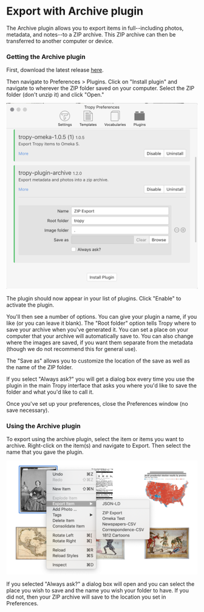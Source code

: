 # Export with Archive plugin

The Archive plugin allows you to export items in full--including photos, metadata, and notes--to a ZIP archive. This ZIP archive can then be transferred to another computer or device.

### Getting the Archive plugin

First, download the latest release [here](https://github.com/tropy/tropy-plugin-archive/releases). 

Then navigate to Preferences &gt; Plugins. Click on "Install plugin" and navigate to wherever the ZIP folder saved on your computer. Select the ZIP folder \(don't unzip it\) and click "Open."

![Plugins window with Archive plugin active](../.gitbook/assets/screen-shot-2020-03-17-at-11.39.29-am.png)

The plugin should now appear in your list of plugins. Click "Enable" to activate the plugin.

You'll then see a number of options. You can give your plugin a name, if you like \(or you can leave it blank\). The "Root folder" option tells Tropy where to save your archive when you've generated it. You can set a place on your computer that your archive will automatically save to. You can also change where the images are saved, if you want them separate from the metadata \(though we do not recommend this for general use\). 

The "Save as" allows you to customize the location of the save as well as the name of the ZIP folder.

If you select "Always ask?" you will get a dialog box every time you use the plugin in the main Tropy interface that asks you where you'd like to save the folder and what you'd like to call it.

Once you've set up your preferences, close the Preferences window \(no save necessary\).

### Using the Archive plugin

To export using the archive plugin, select the item or items you want to archive. Right-click on the item\(s\) and navigate to Export. Then select the name that you gave the plugin. 

![How to use the archive plugin \(notice that it&apos;s called ZIP Export, which is the name we gave it above\).](../.gitbook/assets/screen-shot-2020-03-17-at-2.24.57-pm.png)

If you selected "Always ask?" a dialog box will open and you can select the place you wish to save and the name you wish your folder to have. If you did not, then your ZIP archive will save to the location you set in Preferences. 

